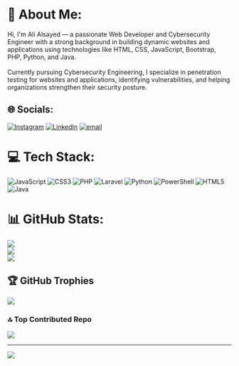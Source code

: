 # 💫 About Me:
Hi, I'm Ali Alsayed — a passionate Web Developer and Cybersecurity Engineer with a strong background in building dynamic websites and applications using technologies like HTML, CSS, JavaScript, Bootstrap, PHP, Python, and Java.<br><br>Currently pursuing Cybersecurity Engineering, I specialize in penetration testing for websites and applications, identifying vulnerabilities, and helping organizations strengthen their security posture.


## 🌐 Socials:
[![Instagram](https://img.shields.io/badge/Instagram-%23E4405F.svg?logo=Instagram&logoColor=white)](https://instagram.com/aloosh.n3n3) [![LinkedIn](https://img.shields.io/badge/LinkedIn-%230077B5.svg?logo=linkedin&logoColor=white)](https://linkedin.com/in/ali-alsayed-cse) [![email](https://img.shields.io/badge/Email-D14836?logo=gmail&logoColor=white)](mailto:alialasyed.business@gmail.com) 

# 💻 Tech Stack:
![JavaScript](https://img.shields.io/badge/javascript-%23323330.svg?style=for-the-badge&logo=javascript&logoColor=%23F7DF1E) ![CSS3](https://img.shields.io/badge/css3-%231572B6.svg?style=for-the-badge&logo=css3&logoColor=white) ![PHP](https://img.shields.io/badge/php-%23777BB4.svg?style=for-the-badge&logo=php&logoColor=white) ![Laravel](https://img.shields.io/badge/laravel-%23FF2D20.svg?style=for-the-badge&logo=laravel&logoColor=white) ![Python](https://img.shields.io/badge/python-3670A0?style=for-the-badge&logo=python&logoColor=ffdd54) ![PowerShell](https://img.shields.io/badge/PowerShell-%235391FE.svg?style=for-the-badge&logo=powershell&logoColor=white) ![HTML5](https://img.shields.io/badge/html5-%23E34F26.svg?style=for-the-badge&logo=html5&logoColor=white) ![Java](https://img.shields.io/badge/java-%23ED8B00.svg?style=for-the-badge&logo=openjdk&logoColor=white)
# 📊 GitHub Stats:
![](https://github-readme-stats.vercel.app/api?username=AliALsayed-2004&theme=tokyonight&hide_border=false&include_all_commits=true&count_private=false)<br/>
![](https://nirzak-streak-stats.vercel.app/?user=AliALsayed-2004&theme=tokyonight&hide_border=false)<br/>
![](https://github-readme-stats.vercel.app/api/top-langs/?username=AliALsayed-2004&theme=tokyonight&hide_border=false&include_all_commits=true&count_private=false&layout=compact)

## 🏆 GitHub Trophies
![](https://github-profile-trophy.vercel.app/?username=AliALsayed-2004&theme=radical&no-frame=false&no-bg=false&margin-w=4)

### 🔝 Top Contributed Repo
![](https://github-contributor-stats.vercel.app/api?username=AliALsayed-2004&limit=5&theme=radical&combine_all_yearly_contributions=true)

---
[![](https://visitcount.itsvg.in/api?id=AliALsayed-2004&icon=0&color=0)](https://visitcount.itsvg.in)
